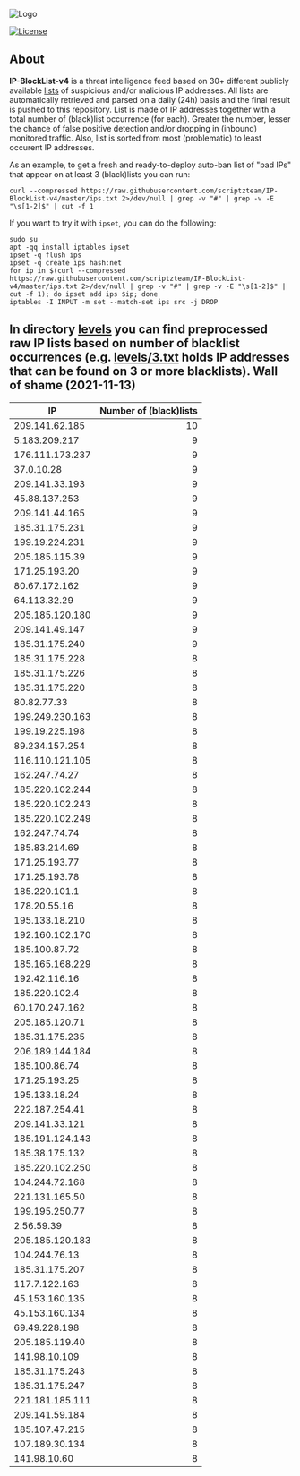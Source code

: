 ![Logo](https://i.imgur.com/PyKLAe7.png)

[![License](https://img.shields.io/badge/license-The_Unlicense-red.svg)](https://unlicense.org/)

About
----

**IP-BlockList-v4** is a threat intelligence feed based on 30+ different publicly available [lists](https://github.com/stamparm/maltrail) of suspicious and/or malicious IP addresses. All lists are automatically retrieved and parsed on a daily (24h) basis and the final result is pushed to this repository. List is made of IP addresses together with a total number of (black)list occurrence (for each). Greater the number, lesser the chance of false positive detection and/or dropping in (inbound) monitored traffic. Also, list is sorted from most (problematic) to least occurent IP addresses.

As an example, to get a fresh and ready-to-deploy auto-ban list of "bad IPs" that appear on at least 3 (black)lists you can run:

```
curl --compressed https://raw.githubusercontent.com/scriptzteam/IP-BlockList-v4/master/ips.txt 2>/dev/null | grep -v "#" | grep -v -E "\s[1-2]$" | cut -f 1
```

If you want to try it with `ipset`, you can do the following:

```
sudo su
apt -qq install iptables ipset
ipset -q flush ips
ipset -q create ips hash:net
for ip in $(curl --compressed https://raw.githubusercontent.com/scriptzteam/IP-BlockList-v4/master/ips.txt 2>/dev/null | grep -v "#" | grep -v -E "\s[1-2]$" | cut -f 1); do ipset add ips $ip; done
iptables -I INPUT -m set --match-set ips src -j DROP
```

In directory [levels](levels) you can find preprocessed raw IP lists based on number of blacklist occurrences (e.g. [levels/3.txt](levels/3.txt) holds IP addresses that can be found on 3 or more blacklists).
Wall of shame (2021-11-13)
----

|IP|Number of (black)lists|
|---|--:|
209.141.62.185|10
5.183.209.217|9
176.111.173.237|9
37.0.10.28|9
209.141.33.193|9
45.88.137.253|9
209.141.44.165|9
185.31.175.231|9
199.19.224.231|9
205.185.115.39|9
171.25.193.20|9
80.67.172.162|9
64.113.32.29|9
205.185.120.180|9
209.141.49.147|9
185.31.175.240|9
185.31.175.228|8
185.31.175.226|8
185.31.175.220|8
80.82.77.33|8
199.249.230.163|8
199.19.225.198|8
89.234.157.254|8
116.110.121.105|8
162.247.74.27|8
185.220.102.244|8
185.220.102.243|8
185.220.102.249|8
162.247.74.74|8
185.83.214.69|8
171.25.193.77|8
171.25.193.78|8
185.220.101.1|8
178.20.55.16|8
195.133.18.210|8
192.160.102.170|8
185.100.87.72|8
185.165.168.229|8
192.42.116.16|8
185.220.102.4|8
60.170.247.162|8
205.185.120.71|8
185.31.175.235|8
206.189.144.184|8
185.100.86.74|8
171.25.193.25|8
195.133.18.24|8
222.187.254.41|8
209.141.33.121|8
185.191.124.143|8
185.38.175.132|8
185.220.102.250|8
104.244.72.168|8
221.131.165.50|8
199.195.250.77|8
2.56.59.39|8
205.185.120.183|8
104.244.76.13|8
185.31.175.207|8
117.7.122.163|8
45.153.160.135|8
45.153.160.134|8
69.49.228.198|8
205.185.119.40|8
141.98.10.109|8
185.31.175.243|8
185.31.175.247|8
221.181.185.111|8
209.141.59.184|8
185.107.47.215|8
107.189.30.134|8
141.98.10.60|8
